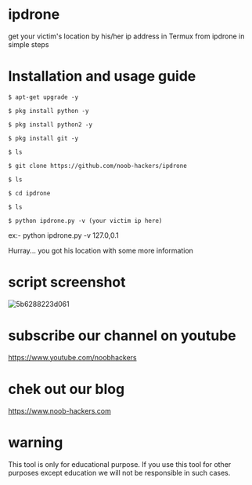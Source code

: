 # ipdrone
get your victim's location by his/her ip address in Termux from ipdrone
in simple steps 

# Installation and usage guide

```
$ apt-get upgrade -y
```
```
$ pkg install python -y 
```
```
$ pkg install python2 -y
```
```
$ pkg install git -y
```
```
$ ls
```
```
$ git clone https://github.com/noob-hackers/ipdrone
```
```
$ ls
```
```
$ cd ipdrone
```
```
$ ls
```
```
$ python ipdrone.py -v (your victim ip here)
```
ex:- python ipdrone.py -v 127.0,0.1

Hurray... you got his location with some more information

# script screenshot
![5b6288223d061](https://user-images.githubusercontent.com/49580304/56078862-5f1e0e80-5e0a-11e9-85c7-ef58d0e657b7.png)
# subscribe our channel on youtube
https://www.youtube.com/noobhackers

# chek out our blog 
https://www.noob-hackers.com

# warning
This tool is only for educational purpose. If you use this tool for other purposes except education we will not be responsible in such cases.

